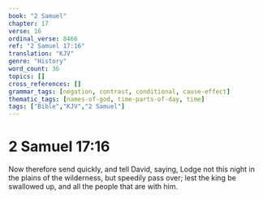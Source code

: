 ```yaml
---
book: "2 Samuel"
chapter: 17
verse: 16
ordinal_verse: 8466
ref: "2 Samuel 17:16"
translation: "KJV"
genre: "History"
word_count: 36
topics: []
cross_references: []
grammar_tags: [negation, contrast, conditional, cause-effect]
thematic_tags: [names-of-god, time-parts-of-day, time]
tags: ["Bible","KJV","2 Samuel"]
---
```


# 2 Samuel 17:16

Now therefore send quickly, and tell David, saying, Lodge not this night in the plains of the wilderness, but speedily pass over; lest the king be swallowed up, and all the people that are with him.
